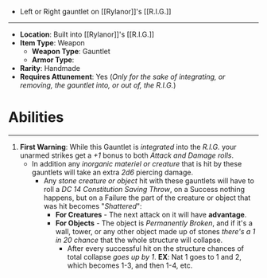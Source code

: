 - Left or Right gauntlet on [[Rylanor]]'s [[R.I.G.]] 
 
---
- **Location**: Built into [[Rylanor]]'s [[R.I.G.]] 
- **Item Type**: Weapon
	- **Weapon Type**: Gauntlet 
	- **Armor Type**: 
- **Rarity**: Handmade
- **Requires Attunement**: Yes (*Only for the sake of integrating, or removing, the gauntlet into, or out of, the R.I.G.*) 

# Abilities
---
1. **First Warning**: While this Gauntlet is *integrated* into the *R.I.G.* your unarmed strikes get a *+1* bonus to both *Attack and Damage rolls*.
	- In addition any *inorganic materiel or creature* that is hit by these gauntlets will take an extra *2d6* piercing damage.
		- Any *stone creature or object* hit with these gauntlets will have to roll a *DC 14 Constitution Saving Throw*, on a Success nothing happens, but on a Failure the part of the creature or object that was hit becomes "*Shattered*": 
			- **For Creatures** - The next attack on it will have **advantage**.
			- **For Objects** -  The object is *Permanently Broken*, and if it's a wall, tower, or any other object made up of stones *there's a 1 in 20 chance* that the whole structure will collapse.
				- After every successful hit on the structure chances of total collapse *goes up by 1*. **EX**: Nat 1 goes to 1 and 2, which becomes 1-3, and then 1-4, etc.
